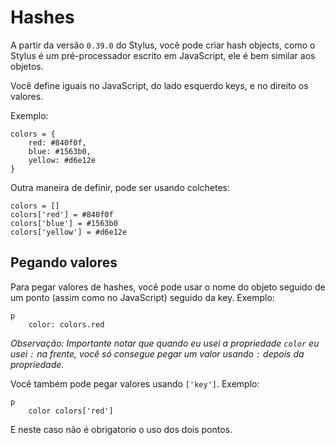 # Hashes

A partir da versão `0.39.0` do Stylus, você pode criar hash objects, como o Stylus é um pré-processador escrito em JavaScript, ele é bem similar aos objetos.

Você define iguais no JavaScript, do lado esquerdo keys, e no direito os valores.

Exemplo:

```
colors = {
	red: #840f0f,
	blue: #1563b0,
	yellow: #d6e12e
}
```

Outra maneira de definir, pode ser usando colchetes:

```
colors = []
colors['red'] = #840f0f
colors['blue'] = #1563b0
colors['yellow'] = #d6e12e
```

## Pegando valores

Para pegar valores de hashes, você pode usar o nome do objeto seguido de um ponto (assim como no JavaScript) seguido da key. Exemplo:

```
p
	color: colors.red
```

*Observação: Importante notar que quando eu usei a propriedade `color` eu usei `:` na frente, você só consegue pegar um valor usando `:` depois da propriedade.*

Você também pode pegar valores usando `['key']`. Exemplo:

```
p
	color colors['red']
```

E neste caso não é obrigatorio o uso dos dois pontos.